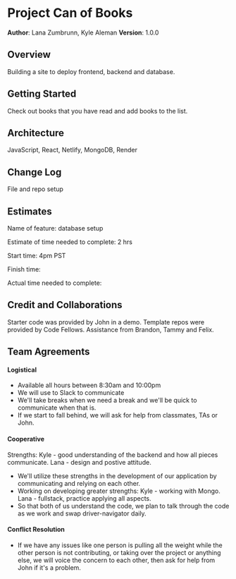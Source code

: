 # Project Can of Books 

**Author**: Lana Zumbrunn, Kyle Aleman
**Version**: 1.0.0

## Overview
Building a site to deploy frontend, backend and database.

## Getting Started
Check out books that you have read and add books to the list. 

## Architecture
JavaScript, React, Netlify, MongoDB, Render

## Change Log
File and repo setup

## Estimates
Name of feature: database setup

Estimate of time needed to complete: 2 hrs

Start time: 4pm PST

Finish time:

Actual time needed to complete: 

## Credit and Collaborations
Starter code was provided by John in a demo. 
Template repos were provided by Code Fellows.
Assistance from Brandon, Tammy and Felix.

## Team Agreements

#### Logistical
- Available all hours between 8:30am and 10:00pm 
- We will use to Slack to communicate
- We'll take breaks when we need a break and we'll be quick to communicate when that is.
- If we start to fall behind, we will ask for help from classmates, TAs or John. 

#### Cooperative
Strengths: Kyle - good understanding of the backend and how all pieces communicate. Lana - design and postive attitude.
- We'll utilize these strengths in the development of our application by communicating and relying on each other. 
- Working on developing greater strengths: Kyle - working with Mongo. Lana - fullstack, practice applying all aspects. 
- So that both of us understand the code, we plan to talk through the code as we work and swap driver-navigator daily. 
#### Conflict Resolution
- If we have any issues like one person is pulling all the weight while the other person is not contributing, or taking over the project or anything else, we will voice the concern to each other, then ask for help from John if it's a problem.
